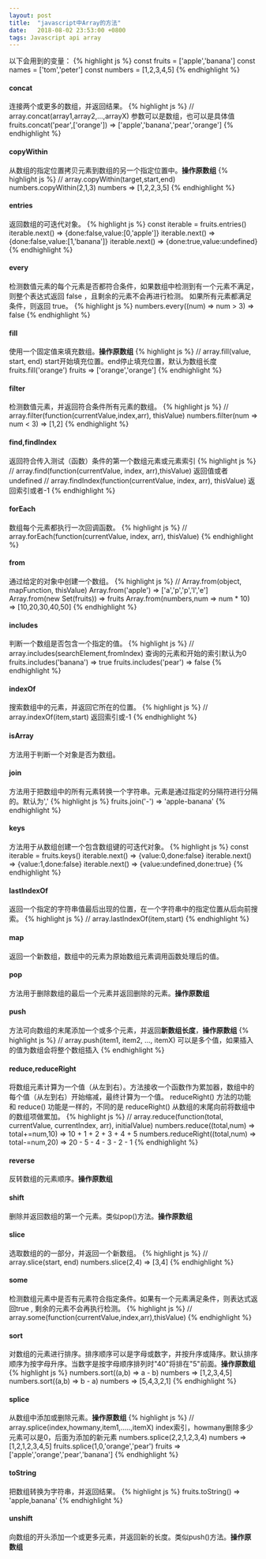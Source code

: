 ```yaml
---
layout: post
title:  "javascript中Array的方法"
date:   2018-08-02 23:53:00 +0800
tags: Javascript api array
---
```

以下会用到的变量：
{% highlight js %}
const fruits = ['apple','banana']
const names = ['tom','peter']
const numbers = [1,2,3,4,5]
{% endhighlight %}

#### concat
连接两个或更多的数组，并返回结果。
{% highlight js %}
// array.concat(array1,array2,...,arrayX) 参数可以是数组，也可以是具体值
fruits.concat('pear',['orange']) => ['apple','banana','pear','orange']
{% endhighlight %}
#### copyWithin
从数组的指定位置拷贝元素到数组的另一个指定位置中。**操作原数组**
{% highlight js %}
// array.copyWithin(target,start,end)
numbers.copyWithin(2,1,3)
numbers => [1,2,2,3,5]
{% endhighlight %}
#### entries
返回数组的可迭代对象。
{% highlight js %}
const iterable = fruits.entries()
iterable.next() => {done:false,value:[0,'apple']}
iterable.next() => {done:false,value:[1,'banana']}
iterable.next() => {done:true,value:undefined}
{% endhighlight %}
#### every
检测数值元素的每个元素是否都符合条件，如果数组中检测到有一个元素不满足，则整个表达式返回 false ，且剩余的元素不会再进行检测。
如果所有元素都满足条件，则返回 true。
{% highlight js %}
numbers.every((num) => num > 3) => false
{% endhighlight %}
#### fill
使用一个固定值来填充数组。**操作原数组**
{% highlight js %}
// array.fill(value, start, end) start开始填充位置。end停止填充位置，默认为数组长度
fruits.fill('orange')
fruits => ['orange','orange']
{% endhighlight %}
#### filter
检测数值元素，并返回符合条件所有元素的数组。
{% highlight js %}
// array.filter(function(currentValue,index,arr), thisValue)
numbers.filter(num => num < 3) => [1,2]
{% endhighlight %}
#### find,findIndex
返回符合传入测试（函数）条件的第一个数组元素或元素索引
{% highlight js %}
// array.find(function(currentValue, index, arr),thisValue) 返回值或者undefined
// array.findIndex(function(currentValue, index, arr), thisValue) 返回索引或者-1
{% endhighlight %}
#### forEach
数组每个元素都执行一次回调函数。
{% highlight js %}
// array.forEach(function(currentValue, index, arr), thisValue)
{% endhighlight %}
#### from
通过给定的对象中创建一个数组。
{% highlight js %}
// Array.from(object, mapFunction, thisValue)
Array.from('apple') => ['a','p','p','l','e']
Array.from(new Set(fruits)) => fruits
Array.from(numbers,num => num * 10) => [10,20,30,40,50]
{% endhighlight %}
#### includes
判断一个数组是否包含一个指定的值。
{% highlight js %}
// array.includes(searchElement,fromIndex) 查询的元素和开始的索引默认为0
fruits.includes('banana') => true
fruits.includes('pear') => false
{% endhighlight %}
#### indexOf
搜索数组中的元素，并返回它所在的位置。
{% highlight js %}
// array.indexOf(item,start) 返回索引或-1
{% endhighlight %}
#### isArray
方法用于判断一个对象是否为数组。
#### join
方法用于把数组中的所有元素转换一个字符串。元素是通过指定的分隔符进行分隔的。默认为','
{% highlight js %}
fruits.join('-') => 'apple-banana'
{% endhighlight %}
#### keys
方法用于从数组创建一个包含数组键的可迭代对象。
{% highlight js %}
const iterable = fruits.keys()
iterable.next() => {value:0,done:false}
iterable.next() => {value:1,done:false}
iterable.next() => {value:undefined,done:true}
{% endhighlight %}
#### lastIndexOf
返回一个指定的字符串值最后出现的位置，在一个字符串中的指定位置从后向前搜索。
{% highlight js %}
// array.lastIndexOf(item,start)
{% endhighlight %}
#### map
返回一个新数组，数组中的元素为原始数组元素调用函数处理后的值。
#### pop
方法用于删除数组的最后一个元素并返回删除的元素。**操作原数组**
#### push
方法可向数组的末尾添加一个或多个元素，并返回**新数组长度**，**操作原数组**
{% highlight js %}
// array.push(item1, item2, ..., itemX) 可以是多个值，如果插入的值为数组会将整个数组插入
{% endhighlight %}
#### reduce,reduceRight
将数组元素计算为一个值（从左到右）。方法接收一个函数作为累加器，数组中的每个值（从左到右）开始缩减，最终计算为一个值。
reduceRight() 方法的功能和 reduce() 功能是一样的，不同的是 reduceRight() 从数组的末尾向前将数组中的数组项做累加。
{% highlight js %}
// array.reduce(function(total, currentValue, currentIndex, arr), initialValue)
numbers.reduce((total,num) => total+=num,10) => 10 + 1 + 2 + 3 + 4 + 5
numbers.reduceRight((total,num) => total-=num,20) => 20 - 5 - 4 - 3 - 2 - 1
{% endhighlight %}
#### reverse
反转数组的元素顺序。**操作原数组**
#### shift
删除并返回数组的第一个元素。类似pop()方法。**操作原数组**
#### slice
选取数组的的一部分，并返回一个新数组。
{% highlight js %}
// array.slice(start, end)
numbers.slice(2,4) => [3,4]
{% endhighlight %}
#### some
检测数组元素中是否有元素符合指定条件。如果有一个元素满足条件，则表达式返回true , 剩余的元素不会再执行检测。
{% highlight js %}
// array.some(function(currentValue,index,arr),thisValue)
{% endhighlight %}
#### sort
对数组的元素进行排序。排序顺序可以是字母或数字，并按升序或降序。默认排序顺序为按字母升序。当数字是按字母顺序排列时"40"将排在"5"前面。**操作原数组**
{% highlight js %}
numbers.sort((a,b) => a - b)
numbers => [1,2,3,4,5]
numbers.sort((a,b) => b - a)
numbers => [5,4,3,2,1]
{% endhighlight %}
#### splice
从数组中添加或删除元素。**操作原数组**
{% highlight js %}
// array.splice(index,howmany,item1,.....,itemX)  index索引，howmany删除多少元素可以是0，后面为添加的新元素
numbers.splice(2,2,1,2,3,4)
numbers => [1,2,1,2,3,4,5]
fruits.splice(1,0,'orange','pear')
fruits => ['apple','orange','pear','banana']
{% endhighlight %}
#### toString
把数组转换为字符串，并返回结果。
{% highlight js %}
fruits.toString() => 'apple,banana'
{% endhighlight %}
#### unshift
向数组的开头添加一个或更多元素，并返回新的长度。类似push()方法。**操作原数组**
